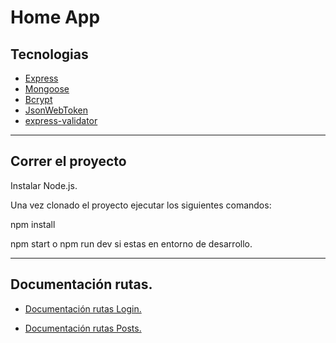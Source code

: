 # Home App

## Tecnologias 

- [Express](https://expressjs.com/)
- [Mongoose](https://mongoosejs.com/)
- [Bcrypt](https://github.com/kelektiv/node.bcrypt.js#readme)
- [JsonWebToken](https://jwt.io/)
- [express-validator](https://express-validator.github.io/docs/)

---

## Correr el proyecto

Instalar Node.js. 

Una vez clonado el proyecto ejecutar los siguientes comandos:

npm install

npm start o npm run dev si estas en entorno de desarrollo.

---


## Documentación rutas.

- [Documentación rutas Login.](https://documenter.getpostman.com/view/13775516/UVyxPD5y)

- [Documentación rutas Posts.](https://documenter.getpostman.com/view/13775516/UVyxPD5z)

